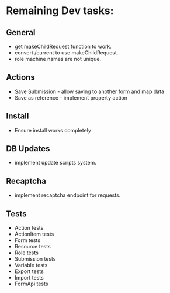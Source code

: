 # Remaining Dev tasks:

## General
 - get makeChildRequest function to work.
 - convert /current to use makeChildRequest.
 - role machine names are not unique.

## Actions

 - Save Submission - allow saving to another form and map data
 - Save as reference - implement property action
 
## Install
 - Ensure install works completely
 
## DB Updates
 - implement update scripts system.
 
## Recaptcha
 - implement recaptcha endpoint for requests.
 
## Tests
 - Action tests
 - ActionItem tests
 - Form tests
 - Resource tests
 - Role tests
 - Submission tests
 - Variable tests
 - Export tests
 - Import tests
 - FormApi tests
